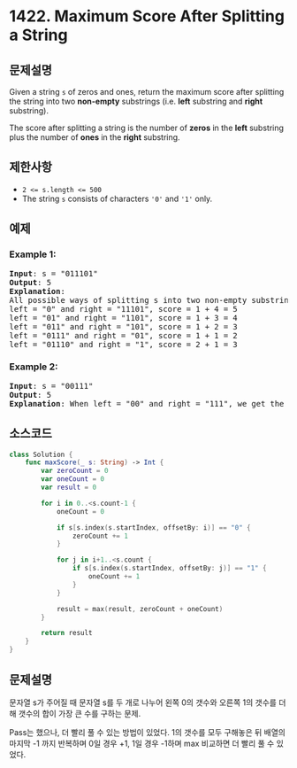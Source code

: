 # 1422. Maximum Score After Splitting a String

## 문제설명
Given a string ```s``` of zeros and ones, return the maximum score after splitting the string into two <b>non-empty</b> substrings (i.e. <b>left</b> substring and <b>right</b> substring).

The score after splitting a string is the number of <b>zeros</b> in the <b>left</b> substring plus the number of <b>ones</b> in the <b>right</b> substring.

## 제한사항
- ```2 <= s.length <= 500```
- The string ```s``` consists of characters ```'0'``` and ```'1'``` only.

## 예제
### Example 1:
<pre>
<b>Input</b>: s = "011101"
<b>Output</b>: 5
<b>Explanation</b>: 
All possible ways of splitting s into two non-empty substrings are:
left = "0" and right = "11101", score = 1 + 4 = 5 
left = "01" and right = "1101", score = 1 + 3 = 4 
left = "011" and right = "101", score = 1 + 2 = 3 
left = "0111" and right = "01", score = 1 + 1 = 2 
left = "01110" and right = "1", score = 2 + 1 = 3
</pre>

### Example 2:
<pre>
<b>Input</b>: s = "00111"
<b>Output</b>: 5
<b>Explanation</b>: When left = "00" and right = "111", we get the maximum score = 2 + 3 = 5
</pre>


## 소스코드
```Swift
class Solution {
    func maxScore(_ s: String) -> Int {
        var zeroCount = 0
        var oneCount = 0
        var result = 0

        for i in 0..<s.count-1 {
            oneCount = 0

            if s[s.index(s.startIndex, offsetBy: i)] == "0" {
                zeroCount += 1
            }

            for j in i+1..<s.count {
                if s[s.index(s.startIndex, offsetBy: j)] == "1" {
                    oneCount += 1
                }
            }

            result = max(result, zeroCount + oneCount)
        }

        return result
    }
}
```

## 문제설명
문자열 s가 주어질 때 문자열 s를 두 개로 나누어 왼쪽 0의 갯수와 오른쪽 1의 갯수를 더해 갯수의 합이 가장 큰 수를 구하는 문제.

Pass는 했으나, 더 빨리 풀 수 있는 방법이 있었다.
1의 갯수를 모두 구해놓은 뒤 배열의 마지막 -1 까지 반복하며 0일 경우 +1, 1일 경우 -1하며 max 비교하면 더 빨리 풀 수 있었다.